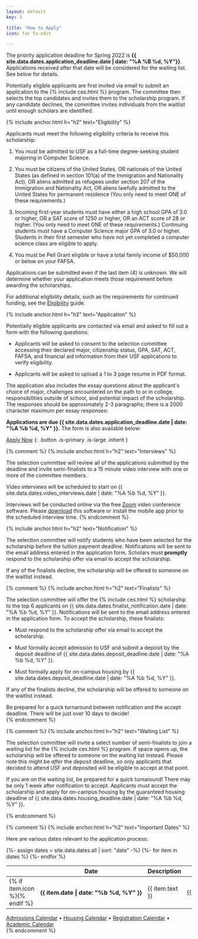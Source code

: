 ```yaml
---
layout: default
key: 3

title: "How to Apply"
icon: fas fa-edit

---
```


<!--<article class="message is-danger">
  <div class="message-body">
    <i class="fad fa-calendar-exclamation"></i>
    <strong>Scholarship applications are now closed.</strong> It may still be possible to participate in the programming associated with this program. Check the latest announcements for details.
  </div>
</article>
-->

<article class="message is-danger">
  <div class="message-body">
    <i class="fad fa-calendar-exclamation"></i>
    The priority application deadline for Spring 2022 is <strong>{{ site.data.dates.application_deadline.date | date: "%A %B %d, %Y"}}</strong>. Applications received after that date will be considered for the waiting list. See below for details.
  </div>
</article>

<!--
<article class="message is-link">
  <div class="message-body">
    <i class="fad fa-info-circle"></i>
    Questions? Join us for a live Q&A webinar on Mon March 30 or April 6th between 5:00pm and 7:00pm PT. <a href="https://usfca.zoom.us/webinar/register/WN_a2YXki29R864Mz9gZjm49w">Register now!</a>
  </div>
</article>
-->

Potentially eligible applicants are first invited via email to submit an application to the {% include ces.html %} program. The committee then selects the top candidates and invites them to the scholarship program. If any candidate declines, the committee invites individuals from the waitlist until enough scholars are identified.

{% include anchor.html h="h2" text="Eligibility" %}

Applicants must meet the following eligibility criteria to receive this scholarship:

  1. You must be admitted to USF as a full-time degree-seeking student majoring in Computer Science.

  2. You must be citizens of the United States, OR nationals of the United States (as defined in section 101(a) of the Immigration and Nationality Act), OR aliens admitted as refugees under section 207 of the Immigration and Nationality Act, OR aliens lawfully admitted to the United States for permanent residence (You only need to meet ONE of these requirements.)

  3. Incoming first-year students must have either a high school GPA of 3.0 or higher, OR a SAT score of 1250 or higher, OR an ACT score of 28 or higher. (You only need to meet ONE of these requirements.) Continuing students must have a Computer Science major GPA of 3.0 or higher. Students in their first semester who have not yet completed a computer science class are eligible to apply.

  4. You must be Pell Grant eligible or have a total family income of $50,000 or below on your FAFSA.

Applications can be submitted even if the last item (4) is unknown. We will determine whether your application meets those requirement before awarding the scholarships.

For additional eligibility details, such as the requirements for continued funding, see the [Eligibility](/scholarships/eligibility.html) guide.

{% include anchor.html h="h2" text="Application" %}

Potentially eligible applicants are contacted via email and asked to fill out a form with the following questions:

  - Applicants will be asked to consent to the selection committee accessing their declared major, citizenship status, GPA, SAT, ACT, FAFSA, and financial aid information from their USF applications to verify eligibility.

  - Applicants will be asked to upload a 1 to 3 page resume in PDF format.

The application also includes the essay questions about the applicant's choice of major, challenges encountered on the path to or in college, responsibilities outside of school, and potential impact of the scholarship. The responses should be approximately 2-3 paragraphs; there is a 2000 character maximum per essay responses:

<!--
  - Applicants will be asked to discuss any **challenges they have encountered on their path to college**, including challenges encountered at home, work, or school.

  - Applicants will be asked to discuss any **responsibilities they have outside of school**, including familial obligations, work obligations, and extra curricular activities.

  - Applicants will be asked to discuss **why they decided to major in computer science**.

  - Applicants will be asked to discuss the **single most important factor that will determine which university they choose** to attend, including class sizes, location, cost, diversity, available majors, and others.
-->

<strong class="has-text-danger">Applications are due {{ site.data.dates.application_deadline.date | date: "%A %b %d, %Y" }}.</strong> The form is also available below:

[<i class="fas fa-edit"></i> Apply Now](https://forms.gle/t6M7pBN5ePgdnEuh8)
{: .button .is-primary .is-large .inherit }

{% comment %}
{% include anchor.html h="h2" text="Interviews" %}

The selection committee will review all of the applications submitted by the deadline and invite semi-finalists to a 15 minute video interview with one or more of the committee members.

Video interviews will be scheduled to start on {{ site.data.dates.video_interviews.date | date: "%A %b %d, %Y" }}.

Interviews will be conducted online via the free <a href="https://zoom.us/">Zoom</a> video conference software. Please <a href="https://zoom.us/download">download</a> this software or install the mobile app prior to the scheduled interview time.
{% endcomment %}

{% include anchor.html h="h2" text="Notification" %}

The selection committee will notify students who have been selected for the scholarship before the tuition payment deadline. Notifications will be sent to the email address entered in the application form. Scholars must **promptly** respond to the scholarship offer via email to accept the scholarship.

If any of the finalists decline, the scholarship will be offered to someone on the waitlist instead.


{% comment %}
{% include anchor.html h="h2" text="Finalists" %}

The selection committee will offer the {% include ces.html %} scholarship to the top 6 applicants on {{ site.data.dates.finalist_notification.date | date: "%A %b %d, %Y" }}. Notifications will be sent to the email address entered in the application form. To accept the scholarship, these finalists:

  - Must respond to the scholarship offer via email to accept the scholarship.

  - Must formally accept admission to USF and submit a deposit by the deposit deadline of {{ site.data.dates.deposit_deadline.date | date: "%A %b %d, %Y" }}.

  - Must formally apply for on-campus housing by {{ site.data.dates.deposit_deadline.date | date: "%A %b %d, %Y" }}.

If any of the finalists decline, the scholarship will be offered to someone on the waitlist instead.

<article class="message is-warning">
  <div class="message-body">
    <i class="fad fa-exclamation-triangle"></i>
    Be prepared for a quick turnaround between notification and the accept deadline. There will be just over 10 days to decide!
  </div>
</article>
{% endcomment %}


{% comment %}
{% include anchor.html h="h2" text="Waiting List" %}

The selection committee will invite a select number of semi-finalists to join a waiting list for the {% include ces.html %} program. If space opens up, the scholarship will be offered to someone on the waiting list instead. Please note this might be *after* the deposit deadline, so only applicants that decided to attend USF and deposited will be eligible to accept at that point.

If you are on the waiting list, be prepared for a quick turnaround! There may be only 1 week after notification to accept. Applicants must accept the scholarship and apply for on-campus housing by the guaranteed housing deadline of {{ site.data.dates.housing_deadline.date | date: "%A %b %d, %Y" }}.

{% endcomment %}

{% comment %}
{% include anchor.html h="h2" text="Important Dates" %}

Here are various dates relevant to the application process:

<table class="table is-hover">
<thead>
  <tr>
    <th></th>
    <th class="has-text-centered">Date</th>
    <th>Description</th>
    <th>Calendar</th>
  </tr>
</thead>

<tbody>
  {%- assign dates = site.data.dates.all | sort: "date" -%}
  {%- for item in dates %}
  <tr>
    <td>{% if item.icon %}<i class="{{ item.icon }} {{ item.type }}"></i>{% endif %}</td>
    <th class="has-text-right" nowrap>{{ item.date | date: "%b %d, %Y" }}</th>
    <td>{{ item.text }}</td>
    <td nowrap><a href="{{ item.link }}">{{ item.info }}</a></td>
  </tr>
  {%- endfor %}
</tbody>
</table>

<div class="has-text-centered is-size-7">
  <a href="https://www.usfca.edu/admission/undergraduate/dates-and-deadlines">Admissions Calendar</a>
  &bullet;
  <a href="https://myusf.usfca.edu/housing/important-dates">Housing Calendar</a>
  &bullet;
  <a href="https://myusf.usfca.edu/registration/registration-calendar">Registration Calendar</a>
  &bullet;
  <a href="https://myusf.usfca.edu/registration/academic-calendar">Academic Calendar</a>
</div>
{% endcomment %}

